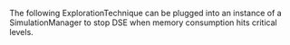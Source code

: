 The following ExplorationTechnique can be plugged into an instance of a SimulationManager to stop DSE when memory consumption hits critical levels.